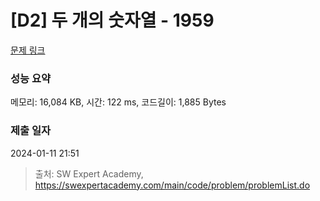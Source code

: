 # [D2] 두 개의 숫자열 - 1959 

[문제 링크](https://swexpertacademy.com/main/code/problem/problemDetail.do?contestProbId=AV5PpoFaAS4DFAUq) 

### 성능 요약

메모리: 16,084 KB, 시간: 122 ms, 코드길이: 1,885 Bytes

### 제출 일자

2024-01-11 21:51



> 출처: SW Expert Academy, https://swexpertacademy.com/main/code/problem/problemList.do